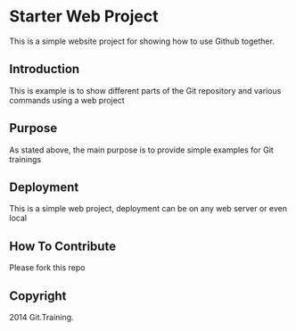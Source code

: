 # Starter Web Project

This is a simple website project for showing how to use Github together.

## Introduction

This is example is to show different parts of the Git repository and various commands using a web project
## Purpose

As stated above, the main purpose is to provide simple examples for Git trainings

## Deployment

This is a simple web project, deployment can be on any web server or even local

## How To Contribute

Please fork this repo

## Copyright

2014 Git.Training.